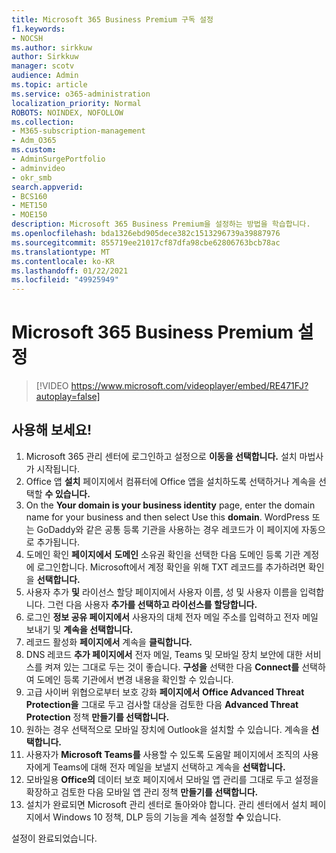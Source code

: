 ```yaml
---
title: Microsoft 365 Business Premium 구독 설정
f1.keywords:
- NOCSH
ms.author: sirkkuw
author: Sirkkuw
manager: scotv
audience: Admin
ms.topic: article
ms.service: o365-administration
localization_priority: Normal
ROBOTS: NOINDEX, NOFOLLOW
ms.collection:
- M365-subscription-management
- Adm_O365
ms.custom:
- AdminSurgePortfolio
- adminvideo
- okr_smb
search.appverid:
- BCS160
- MET150
- MOE150
description: Microsoft 365 Business Premium을 설정하는 방법을 학습합니다.
ms.openlocfilehash: bda1326ebd905dece382c1513296739a39887976
ms.sourcegitcommit: 855719ee21017cf87dfa98cbe62806763bcb78ac
ms.translationtype: MT
ms.contentlocale: ko-KR
ms.lasthandoff: 01/22/2021
ms.locfileid: "49925949"
---
```

# <a name="set-up-microsoft-365-business-premium"></a>Microsoft 365 Business Premium 설정

> [!VIDEO https://www.microsoft.com/videoplayer/embed/RE471FJ?autoplay=false]

## <a name="try-it"></a>사용해 보세요!

1. Microsoft 365 관리 센터에 로그인하고 설정으로 **이동을 선택합니다.** 설치 마법사가 시작됩니다.
2.  Office 앱 **설치** 페이지에서 컴퓨터에 Office 앱을 설치하도록 선택하거나 계속을 선택할 **수 있습니다.**
3.  On the  **Your domain is your business identity**  page, enter the domain name for your business and then select Use this  **domain**. WordPress 또는 GoDaddy와 같은 공통 등록 기관을 사용하는 경우 레코드가 이 페이지에 자동으로 추가됩니다.
4. 도메인 확인  **페이지에서**  **도메인** 소유권 확인을 선택한 다음 도메인 등록 기관 계정에 로그인합니다. Microsoft에서 계정 확인을 위해 TXT 레코드를 추가하려면 확인을 **선택합니다.**
5. 사용자 추가  **및**  라이선스 할당 페이지에서 사용자 이름, 성 및 사용자 이름을 입력합니다. 그런 다음 사용자 **추가를 선택하고 라이선스를 할당합니다.**
6. 로그인 **정보 공유 페이지에서** 사용자의 대체 전자 메일 주소를 입력하고 전자 메일 보내기 및 **계속을 선택합니다.**
7.  레코드 활성화 **페이지에서** 계속을 **클릭합니다.**
8.  DNS 레코드  **추가 페이지에서**  전자 메일, Teams 및 모바일 장치 보안에 대한 서비스를 켜져 있는 그대로 두는 것이 좋습니다. **구성을** 선택한 다음 **Connect를** 선택하여 도메인 등록 기관에서 변경 내용을 확인할 수 있습니다.
9.  고급 사이버 위협으로부터 보호 강화 **페이지에서** **Office Advanced Threat Protection을** 그대로 두고 검사할 대상을 검토한 다음 **Advanced Threat Protection** 정책 **만들기를 선택합니다.**   
10.  원하는 경우 선택적으로 모바일 장치에 Outlook을 설치할 수 있습니다. 계속을 **선택합니다.**
11. 사용자가 **Microsoft Teams를** 사용할 수 있도록 도움말 페이지에서 조직의 사용자에게 Teams에 대해 전자 메일을 보낼지 선택하고 계속을 **선택합니다.**
12. 모바일용 **Office의** 데이터 보호 페이지에서 모바일 앱 관리를 그대로 두고 설정을 확장하고 검토한 다음 모바일 앱 관리 정책 **만들기를 선택합니다.**
13. 설치가 완료되면 Microsoft 관리 센터로 돌아와야 합니다. 관리 센터에서 설치 페이지에서 Windows 10 정책, DLP 등의 기능을 계속 설정할  **수**  있습니다.

설정이 완료되었습니다.